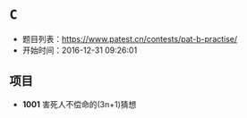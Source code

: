 # `C `  
* 题目列表：https://www.patest.cn/contests/pat-b-practise/
* 开始时间：2016-12-31 09:26:01     
## 项目  

* **1001** 害死人不偿命的(3n+1)猜想

